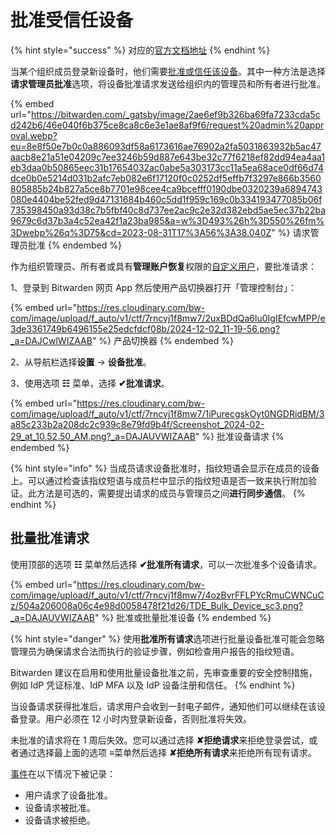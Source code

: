 # 批准受信任设备

{% hint style="success" %}
对应的[官方文档地址](https://bitwarden.com/help/approve-a-trusted-device/)
{% endhint %}

当某个组织成员登录新设备时，他们需要[批准或信任该设备](../../../account/log-in-and-unlock/using-single-sign-on/add-a-trusted-device.md)。其中一种方法是选择**请求管理员批准**选项，将设备批准请求发送给组织内的管理员和所有者进行批准。

{% embed url="https://bitwarden.com/_gatsby/image/2ae6ef9b326ba69fa7233cda5cd242b6/46e040f6b375ce8ca8c6e3e1ae8af9f6/request%20admin%20approval.webp?eu=8e8f50e7b0c0a886093df58a6173616ae76902a2fa5031863932b5ac47aacb8e21a51e04209c7ee3246b59d887e643be32c77f6218ef82dd94ea4aa1eb3daa0b50865eec31b17654032ac0abe5a303173cc11a5ea68ace0df66d74dce0b0e5214d031b2afc7eb082e6f17120f0c0252df5effb7f3297e866b3560805885b24b827a5ce8b7701e98cee4ca9bcefff0190dbe0320239a6894743080e4404be52fed9d47131684b460c5dd1f959c169c0b334193477085b06f735398450a93d38c7b5fbf40c8d737ee2ac9c2e32d382ebd5ae5ec37b22ba9679c6d37b3a4c52ea42f1a23ba985&a=w%3D493%26h%3D550%26fm%3Dwebp%26q%3D75&cd=2023-08-31T17%3A56%3A38.040Z" %}
请求管理员批准
{% endembed %}

作为组织管理员、所有者或具有**管理账户恢复**权限的[自定义用户](../../user-management/member-roles-and-permissions.md#custom-role)，要批准请求：

1、登录到 Bitwarden 网页 App 然后使用产品切换器打开「管理控制台」：

{% embed url="https://res.cloudinary.com/bw-com/image/upload/f_auto/v1/ctf/7rncvj1f8mw7/2uxBDdQa6lu0IgIEfcwMPP/e3de3361749b6496155e25edcfdcf08b/2024-12-02_11-19-56.png?_a=DAJCwlWIZAAB" %}
产品切换器
{% endembed %}

2、从导航栏选择**设置** → **设备批准**。

3、使用选项 **☷** 菜单，选择 **✔︎批准请求**。

{% embed url="https://res.cloudinary.com/bw-com/image/upload/f_auto/v1/ctf/7rncvj1f8mw7/1iPurecgskOyt0NGDRidBM/3a85c233b2a208dc2c939c8e79fd9b4f/Screenshot_2024-02-29_at_10.52.50_AM.png?_a=DAJAUVWIZAAB" %}
批准设备请求
{% endembed %}

{% hint style="info" %}
当成员请求设备批准时，指纹短语会显示在成员的设备上。可以通过检查该指纹短语与成员栏中显示的指纹短语是否一致来执行附加验证。此方法是可选的，需要提出请求的成员与管理员之间**进行同步通信**。
{% endhint %}

## 批量批准请求 <a href="#bulk-approve-requests" id="bulk-approve-requests"></a>

使用顶部的选项 **☷** 菜单然后选择 **✔︎批准所有请求**，可以一次批准多个设备请求。

{% embed url="https://res.cloudinary.com/bw-com/image/upload/f_auto/v1/ctf/7rncvj1f8mw7/4ozBvrFFLPYcRmuCWNCuCz/504a206008a06c4e98d0058478f21d26/TDE_Bulk_Device_sc3.png?_a=DAJAUVWIZAAB" %}
批准或批量批准设备
{% endembed %}

{% hint style="danger" %}
使用**批准所有请求**选项进行批量设备批准可能会忽略管理员为确保请求合法而执行的验证步骤，例如检查用户报告的指纹短语。

Bitwarden 建议在启用和使用批量设备批准之前，先审查重要的安全控制措施，例如 IdP 凭证标准、IdP MFA 以及 IdP 设备注册和信任。
{% endhint %}

当设备请求获得批准后，请求用户会收到一封电子邮件，通知他们可以继续在该设备登录。用户必须在 12 小时内登录新设备，否则批准将失效。

未批准的请求将在 1 周后失效。您可以通过选择 **✘拒绝请求**来拒绝登录尝试，或者通过选择最上面的选项 **≡**&#x83DC;单然后选择 **✘拒绝所有请求**来拒绝所有现有请求。

[事件](../../reporting/event-logs.md)在以下情况下被记录：

* 用户请求了设备批准。
* 设备请求被批准。
* 设备请求被拒绝。
